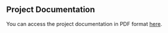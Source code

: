 ## Project Documentation

You can access the project documentation in PDF format [here](https://drive.google.com/file/d/1Pmz2GELXtkkjNxz9eaeTJMmDwVkuzKt5/view?usp=sharing).
